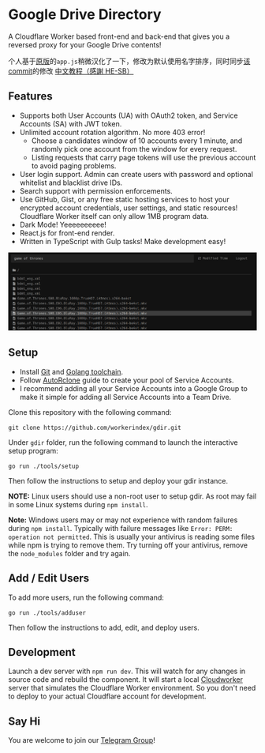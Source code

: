 # Google Drive Directory

A Cloudflare Worker based front-end and back-end that gives you a reversed proxy for your Google Drive contents!

个人基于[原版](https://github.com/workerindex/gdir)的`app.js`稍微汉化了一下，修改为默认使用名字排序，同时同步[该commit](https://github.com/workerindex/gdir/commit/d5abf26ff52d494cd8b61fcfbe51f5ce8eee20b4)的修改
[中文教程（感謝 HE-SB）](https://tech.he-sb.top/posts/usage-of-gdir/)

## Features

-   Supports both User Accounts (UA) with OAuth2 token, and Service Accounts (SA) with JWT token.
-   Unlimited account rotation algorithm. No more 403 error!
    -   Choose a candidates window of 10 accounts every 1 minute, and randomly pick one account from the window for every request.
    -   Listing requests that carry page tokens will use the previous account to avoid paging problems.
-   User login support. Admin can create users with password and optional whitelist and blacklist drive IDs.
-   Search support with permission enforcements.
-   Use GitHub, Gist, or any free static hosting services to host your encrypted account credentials, user settings, and static resources! Cloudflare Worker itself can only allow 1MB program data.
-   Dark Mode! Yeeeeeeeeee!
-   React.js for front-end render.
-   Written in TypeScript with Gulp tasks! Make development easy!

![Dark Mode](screenshot.png)

## Setup

-   Install [Git](https://git-scm.com/) and [Golang toolchain](https://golang.org/dl/).
-   Follow [AutoRclone](https://github.com/xyou365/AutoRclone) guide to create your pool of Service Accounts.
-   I recommend adding all your Service Accounts into a Google Group to make it simple for adding all Service Accounts into a Team Drive.

Clone this repository with the following command:

```
git clone https://github.com/workerindex/gdir.git
```

Under `gdir` folder, run the following command to launch the interactive setup program:

```
go run ./tools/setup
```

Then follow the instructions to setup and deploy your gdir instance.

**NOTE:** Linux users should use a non-root user to setup gdir. As root may fail in some Linux systems during `npm install`.

**Note:** Windows users may or may not experience with random failures during `npm install`. Typically with failure messages like `Error: PERM: operation not permitted`. This is usually your antivirus is reading some files while npm is trying to remove them. Try turning off your antivirus, remove the `node_modules` folder and try again.

## Add / Edit Users

To add more users, run the following command:

```
go run ./tools/adduser
```

Then follow the instructions to add, edit, and deploy users.

## Development

Launch a dev server with `npm run dev`. This will watch for any changes in source code and rebuild the component. It will start a local [Cloudworker](https://blog.cloudflare.com/cloudworker-a-local-cloudflare-worker-runner/) server that simulates the Cloudflare Worker environment. So you don't need to deploy to your actual Cloudflare account for development.

## Say Hi

You are welcome to join our [Telegram Group](https://t.me/gdirectory)!
